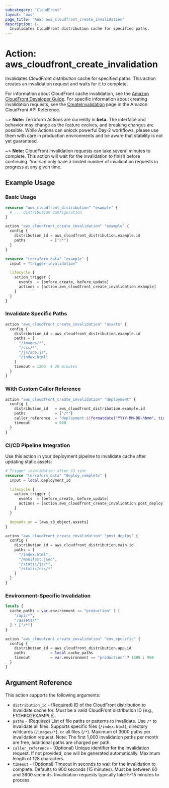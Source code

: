 ```yaml
---
subcategory: "CloudFront"
layout: "aws"
page_title: "AWS: aws_cloudfront_create_invalidation"
description: |-
  Invalidates CloudFront distribution cache for specified paths.
---
```


# Action: aws_cloudfront_create_invalidation

Invalidates CloudFront distribution cache for specified paths. This action creates an invalidation request and waits for it to complete.

For information about CloudFront cache invalidation, see the [Amazon CloudFront Developer Guide](https://docs.aws.amazon.com/AmazonCloudFront/latest/DeveloperGuide/Invalidation.html). For specific information about creating invalidation requests, see the [CreateInvalidation](https://docs.aws.amazon.com/cloudfront/latest/APIReference/API_CreateInvalidation.html) page in the Amazon CloudFront API Reference.

~> **Note:** Terraform Actions are currently in **beta.** The interface and behavior may change as the feature evolves, and breaking changes are possible. While Actions can unlock powerful Day-2 workflows, please use them with care in production environments and be aware that stability is not yet guaranteed.

~> **Note:** CloudFront invalidation requests can take several minutes to complete. This action will wait for the invalidation to finish before continuing. You can only have a limited number of invalidation requests in progress at any given time.

## Example Usage

### Basic Usage

```terraform
resource "aws_cloudfront_distribution" "example" {
  # ... distribution configuration
}

action "aws_cloudfront_create_invalidation" "example" {
  config {
    distribution_id = aws_cloudfront_distribution.example.id
    paths           = ["/*"]
  }
}

resource "terraform_data" "example" {
  input = "trigger-invalidation"

  lifecycle {
    action_trigger {
      events  = [before_create, before_update]
      actions = [action.aws_cloudfront_create_invalidation.example]
    }
  }
}
```

### Invalidate Specific Paths

```terraform
action "aws_cloudfront_create_invalidation" "assets" {
  config {
    distribution_id = aws_cloudfront_distribution.example.id
    paths = [
      "/images/*",
      "/css/*",
      "/js/app.js",
      "/index.html"
    ]
    timeout = 1200  # 20 minutes
  }
}
```

### With Custom Caller Reference

```terraform
action "aws_cloudfront_create_invalidation" "deployment" {
  config {
    distribution_id   = aws_cloudfront_distribution.example.id
    paths             = ["/*"]
    caller_reference  = "deployment-${formatdate("YYYY-MM-DD-hhmm", timestamp())}"
    timeout           = 900
  }
}
```

### CI/CD Pipeline Integration

Use this action in your deployment pipeline to invalidate cache after updating static assets:

```terraform
# Trigger invalidation after S3 sync
resource "terraform_data" "deploy_complete" {
  input = local.deployment_id

  lifecycle {
    action_trigger {
      events  = [before_create, before_update]
      actions = [action.aws_cloudfront_create_invalidation.post_deploy]
    }
  }

  depends_on = [aws_s3_object.assets]
}

action "aws_cloudfront_create_invalidation" "post_deploy" {
  config {
    distribution_id = aws_cloudfront_distribution.main.id
    paths = [
      "/index.html",
      "/manifest.json",
      "/static/js/*",
      "/static/css/*"
    ]
  }
}
```

### Environment-Specific Invalidation

```terraform
locals {
  cache_paths = var.environment == "production" ? [
    "/api/*",
    "/assets/*"
  ] : ["/*"]
}

action "aws_cloudfront_create_invalidation" "env_specific" {
  config {
    distribution_id = aws_cloudfront_distribution.app.id
    paths           = local.cache_paths
    timeout         = var.environment == "production" ? 1800 : 900
  }
}
```

## Argument Reference

This action supports the following arguments:

* `distribution_id` - (Required) ID of the CloudFront distribution to invalidate cache for. Must be a valid CloudFront distribution ID (e.g., E1GHKQ2EXAMPLE).
* `paths` - (Required) List of file paths or patterns to invalidate. Use `/*` to invalidate all files. Supports specific files (`/index.html`), directory wildcards (`/images/*`), or all files (`/*`). Maximum of 3000 paths per invalidation request. Note: The first 1,000 invalidation paths per month are free, additional paths are charged per path.
* `caller_reference` - (Optional) Unique identifier for the invalidation request. If not provided, one will be generated automatically. Maximum length of 128 characters.
* `timeout` - (Optional) Timeout in seconds to wait for the invalidation to complete. Defaults to 900 seconds (15 minutes). Must be between 60 and 3600 seconds. Invalidation requests typically take 5-15 minutes to process.
